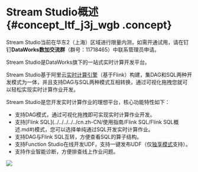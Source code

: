 # Stream Studio概述 {#concept_ltf_j3j_wgb .concept}

Stream Studio当前在华东2（上海）区域进行限量内测，如需开通试用，请在钉钉**DataWorks数加交流群**（群号：11718465）中联系管理员申请。

Stream Studio是DataWorks旗下的一站式实时计算开发平台。

Stream Studio基于阿里云[实时计算引擎](../../../../../cn.zh-CN/产品简介/产品概述/产品特点.md#)（基于Flink）构建，集DAG和SQL两种开发模式为一体，并且支持DAG与SQL两种模式互相转换，通过可视化拖拽您就可以轻松实现实时计算作业开发。

Stream Studio是您开发实时计算作业的理想平台，核心功能特性如下：

-   支持DAG模式，通过可视化拖拽即可实现实时计算作业开发。
-   支持[Flink SQL](../../../../../cn.zh-CN/使用指南/Flink SQL/Flink SQL概述.md#)模式，您可以选择单纯通过SQL开发实时计算作业。
-   支持DAG与Flink SQL互转，方便查看SQL的算子结构。
-   支持Function Studio在线开发UDF，支持一键发布UDF（仅[独享模式](../../../../../cn.zh-CN/产品简介/独享模式系统架构.md#)支持）。
-   支持作业智能诊断，方便排查线上作业问题。

![](http://static-aliyun-doc.oss-cn-hangzhou.aliyuncs.com/assets/img/129837/155123627839369_zh-CN.png)

